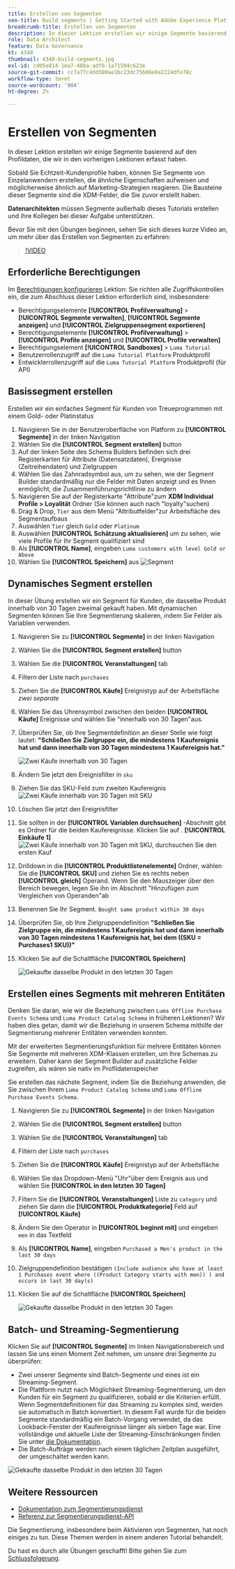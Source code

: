 ```yaml
---
title: Erstellen von Segmenten
seo-title: Build segments | Getting Started with Adobe Experience Platform for Data Architects and Data Engineers
breadcrumb-title: Erstellen von Segmenten
description: In dieser Lektion erstellen wir einige Segmente basierend auf den Profildaten, die wir in den vorherigen Lektionen erfasst haben.
role: Data Architect
feature: Data Governance
kt: 4348
thumbnail: 4348-build-segments.jpg
exl-id: cd05e814-1ea7-48ba-adf6-1a71504c623e
source-git-commit: cc7a77c4dd380ae1bc23dc75608e8e2224dfe78c
workflow-type: tm+mt
source-wordcount: '904'
ht-degree: 2%

---
```


# Erstellen von Segmenten

<!-- 30 min-->
In dieser Lektion erstellen wir einige Segmente basierend auf den Profildaten, die wir in den vorherigen Lektionen erfasst haben.

Sobald Sie Echtzeit-Kundenprofile haben, können Sie Segmente von Einzelanwendern erstellen, die ähnliche Eigenschaften aufweisen und möglicherweise ähnlich auf Marketing-Strategien reagieren. Die Bausteine dieser Segmente sind die XDM-Felder, die Sie zuvor erstellt haben.

**Datenarchitekten** müssen Segmente außerhalb dieses Tutorials erstellen und ihre Kollegen bei dieser Aufgabe unterstützen.

Bevor Sie mit den Übungen beginnen, sehen Sie sich dieses kurze Video an, um mehr über das Erstellen von Segmenten zu erfahren:
>[!VIDEO](https://video.tv.adobe.com/v/27254?quality=12&learn=on)


## Erforderliche Berechtigungen

Im [Berechtigungen konfigurieren](configure-permissions.md) Lektion: Sie richten alle Zugriffskontrollen ein, die zum Abschluss dieser Lektion erforderlich sind, insbesondere:

* Berechtigungselemente **[!UICONTROL Profilverwaltung]** > **[!UICONTROL Segmente verwalten]**, **[!UICONTROL Segmente anzeigen]** und **[!UICONTROL Zielgruppensegment exportieren]**
* Berechtigungselemente **[!UICONTROL Profilverwaltung]** > **[!UICONTROL Profile anzeigen]** und **[!UICONTROL Profile verwalten]**
* Berechtigungselement **[!UICONTROL Sandboxes]** > `Luma Tutorial`
* Benutzerrollenzugriff auf die `Luma Tutorial Platform` Produktprofil
* Entwicklerrollenzugriff auf die `Luma Tutorial Platform` Produktprofil (für API)

## Basissegment erstellen

Erstellen wir ein einfaches Segment für Kunden von Treueprogrammen mit einem Gold- oder Platinstatus

1. Navigieren Sie in der Benutzeroberfläche von Platform zu **[!UICONTROL Segmente]** in der linken Navigation
1. Wählen Sie die **[!UICONTROL Segment erstellen]** button
1. Auf der linken Seite des Schema Builders befinden sich drei Registerkarten für Attribute (Datensatzdaten), Ereignisse (Zeitreihendaten) und Zielgruppen
1. Wählen Sie das Zahnradsymbol aus, um zu sehen, wie der Segment Builder standardmäßig nur die Felder mit Daten anzeigt und es Ihnen ermöglicht, die Zusammenführungsrichtlinie zu ändern
1. Navigieren Sie auf der Registerkarte &quot;Attribute&quot;zum **XDM Individual Profile > Loyalität** Ordner (Sie können auch nach &quot;loyalty&quot;suchen)
1. Drag &amp; Drop, `Tier` aus dem Menü &quot;Attributfelder&quot;zur Arbeitsfläche des Segmentaufbaus
1. Auswählen `Tier` gleich `Gold` oder `Platinum`
1. Auswählen **[!UICONTROL Schätzung aktualisieren]** um zu sehen, wie viele Profile für Ihr Segment qualifiziert sind
1. Als **[!UICONTROL Name]**, eingeben `Luma customers with level Gold or Above`
1. Wählen Sie **[!UICONTROL Speichern]** aus
   ![Segment](assets/segment-goldOrAbove.png)

<!--## Build a sequential segment-->

## Dynamisches Segment erstellen

In dieser Übung erstellen wir ein Segment für Kunden, die dasselbe Produkt innerhalb von 30 Tagen zweimal gekauft haben. Mit dynamischen Segmenten können Sie Ihre Segmentierung skalieren, indem Sie Felder als Variablen verwenden.

1. Navigieren Sie zu **[!UICONTROL Segmente]** in der linken Navigation
1. Wählen Sie die **[!UICONTROL Segment erstellen]** button
1. Wählen Sie die **[!UICONTROL Veranstaltungen]** tab
1. Filtern der Liste nach `purchases`
1. Ziehen Sie die **[!UICONTROL Käufe]** Ereignistyp auf der Arbeitsfläche _zwei separate_
1. Wählen Sie das Uhrensymbol zwischen den beiden **[!UICONTROL Käufe]** Ereignisse und wählen Sie &quot;innerhalb von 30 Tagen&quot;aus.
1. Überprüfen Sie, ob Ihre Segmentdefinition an dieser Stelle wie folgt lautet: **&quot;Schließen Sie Zielgruppe ein, die mindestens 1 Kaufereignis hat und dann innerhalb von 30 Tagen mindestens 1 Kaufereignis hat.&quot;**

   ![Zwei Käufe innerhalb von 30 Tagen](assets/segment-twoPurchases.png)
1. Ändern Sie jetzt den Ereignisfilter in `sku`
1. Ziehen Sie das SKU-Feld zum zweiten Kaufereignis
   ![Zwei Käufe innerhalb von 30 Tagen mit SKU](assets/segment-twoPurchases-addSku.png)
1. Löschen Sie jetzt den Ereignisfilter
1. Sie sollten in der **[!UICONTROL Variablen durchsuchen]** -Abschnitt gibt es Ordner für die beiden Kaufereignisse. Klicken Sie auf . **[!UICONTROL Einkäufe 1]**\
   ![Zwei Käufe innerhalb von 30 Tagen mit SKU, durchsuchen Sie den ersten Kauf](assets/segment-twoPurchases-browsePurchaseOne.png)
1. Drilldown in die **[!UICONTROL Produktlistenelemente]** Ordner, wählen Sie die **[!UICONTROL SKU]** und ziehen Sie es rechts neben **[!UICONTROL gleich]** Operand. Wenn Sie den Mauszeiger über den Bereich bewegen, legen Sie ihn im Abschnitt &quot;Hinzufügen zum Vergleichen von Operanden&quot;ab
1. Benennen Sie Ihr Segment. `Bought same product within 30 days`
1. Überprüfen Sie, ob Ihre Zielgruppendefinition **&quot;Schließen Sie Zielgruppe ein, die mindestens 1 Kaufereignis hat und dann innerhalb von 30 Tagen mindestens 1 Kaufereignis hat, bei dem ((SKU = Purchases1 SKU))&quot;**
1. Klicken Sie auf die Schaltfläche **[!UICONTROL Speichern]**

   ![Gekaufte dasselbe Produkt in den letzten 30 Tagen](assets/segment-boughtSameProduct.png)

## Erstellen eines Segments mit mehreren Entitäten

Denken Sie daran, wie wir die Beziehung zwischen `Luma Offline Purchase Events Schema` und `Luma Product Catalog Schema` in früheren Lektionen? Wir haben dies getan, damit wir die Beziehung in unserem Schema mithilfe der Segmentierung mehrerer Entitäten verwenden konnten.

Mit der erweiterten Segmentierungsfunktion für mehrere Entitäten können Sie Segmente mit mehreren XDM-Klassen erstellen, um Ihre Schemas zu erweitern. Daher kann der Segment Builder auf zusätzliche Felder zugreifen, als wären sie nativ im Profildatenspeicher

Sie erstellen das nächste Segment, indem Sie die Beziehung anwenden, die Sie zwischen Ihrem `Luma Product Catalog Schema` und `Luma Offline Purchase Events Schema`.

1. Navigieren Sie zu **[!UICONTROL Segmente]** in der linken Navigation
1. Wählen Sie die **[!UICONTROL Segment erstellen]** button
1. Wählen Sie die **[!UICONTROL Veranstaltungen]** tab
1. Filtern der Liste nach `purchases`
1. Ziehen Sie die **[!UICONTROL Käufe]** Ereignistyp auf der Arbeitsfläche
1. Wählen Sie das Dropdown-Menü &quot;Uhr&quot;über dem Ereignis aus und wählen Sie **[!UICONTROL in den letzten 30 Tagen]**
1. Filtern Sie die **[!UICONTROL Veranstaltungen]** Liste zu `category` und ziehen Sie dann die **[!UICONTROL Produktkategorie]** Feld auf **[!UICONTROL Käufe]**
1. Ändern Sie den Operator in **[!UICONTROL beginnt mit]** und eingeben `men` in das Textfeld
1. Als **[!UICONTROL Name]**, eingeben `Purchased a Men's product in the last 30 days`
1. Zielgruppendefinition bestätigen `(Include audience who have at least 1 Purchases event where ((Product Category starts with men)) ) and occurs in last 30 day(s)`
1. Klicken Sie auf die Schaltfläche **[!UICONTROL Speichern]**

   ![Gekaufte dasselbe Produkt in den letzten 30 Tagen](assets/segment-purchasedMens.png)

## Batch- und Streaming-Segmentierung

Klicken Sie auf **[!UICONTROL Segmente]** im linken Navigationsbereich und lassen Sie uns einen Moment Zeit nehmen, um unsere drei Segmente zu überprüfen:

* Zwei unserer Segmente sind Batch-Segmente und eines ist ein Streaming-Segment.
* Die Plattform nutzt nach Möglichkeit Streaming-Segmentierung, um den Kunden für ein Segment zu qualifizieren, sobald er die Kriterien erfüllt. Wenn Segmentdefinitionen für das Streaming zu komplex sind, werden sie automatisch in Batch konvertiert. In diesem Fall wurde für die beiden Segmente standardmäßig ein Batch-Vorgang verwendet, da das Lookback-Fenster der Kaufereignisse länger als sieben Tage war. Eine vollständige und aktuelle Liste der Streaming-Einschränkungen finden Sie unter [die Dokumentation](https://experienceleague.adobe.com/docs/experience-platform/segmentation/ui/streaming-segmentation.html).
* Die Batch-Aufträge werden nach einem täglichen Zeitplan ausgeführt, der umgeschaltet werden kann.

![Gekaufte dasselbe Produkt in den letzten 30 Tagen](assets/segment-review.png)

## Weitere Ressourcen

* [Dokumentation zum Segmentierungsdienst](https://experienceleague.adobe.com/docs/experience-platform/segmentation/home.html?lang=de)
* [Referenz zur Segmentierungsdienst-API](https://www.adobe.io/experience-platform-apis/references/segmentation/)

Die Segmentierung, insbesondere beim Aktivieren von Segmenten, hat noch einiges zu tun. Diese Themen werden in einem anderen Tutorial behandelt.

Du hast es durch alle Übungen geschafft! Bitte gehen Sie zum [Schlussfolgerung](conclusion.md).
